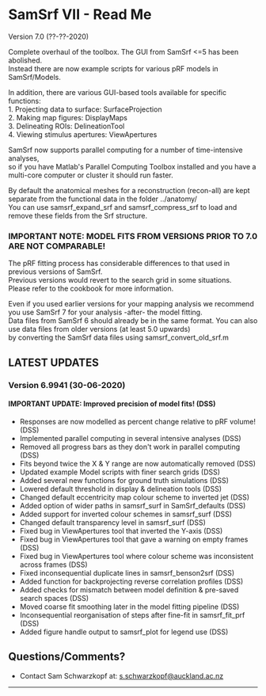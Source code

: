 # SamSrf VII - Read Me
Version 7.0 (??-??-2020)

Complete overhaul of the toolbox. The GUI from SamSrf <=5 has been abolished.  
Instead there are now example scripts for various pRF models in SamSrf/Models.  

In addition, there are various GUI-based tools available for specific functions:  
    1. Projecting data to surface:  SurfaceProjection  
    2. Making map figures:          DisplayMaps  
    3. Delineating ROIs:            DelineationTool  
    4. Viewing stimulus apertures:  ViewApertures

SamSrf now supports parallel computing for a number of time-intensive analyses,  
so if you have Matlab's Parallel Computing Toolbox installed and you have a  
multi-core computer or cluster it should run faster.   

By default the anatomical meshes for a reconstruction (recon-all) are kept separate from the functional data in the folder ../anatomy/  
You can use samsrf_expand_srf and samsrf_compress_srf to load and remove these fields from the Srf structure.  

### IMPORTANT NOTE: MODEL FITS FROM VERSIONS PRIOR TO 7.0 ARE NOT COMPARABLE!  
The pRF fitting process has considerable differences to that used in previous versions of SamSrf.  
Previous versions would revert to the search grid in some situations.  
Please refer to the cookbook for more information.  

Even if you used earlier versions for your mapping analysis we recommend you use SamSrf 7 for your analysis -after- the model fitting.  
Data files from SamSrf 6 should already be in the same format. You can also use data files from older versions (at least 5.0 upwards)  
by converting the SamSrf data files using samsrf_convert_old_srf.m  

## LATEST UPDATES 

### Version 6.9941 (30-06-2020)  
#### IMPORTANT UPDATE: Improved precision of model fits! (DSS)  
- Responses are now modelled as percent change relative to pRF volume! (DSS)  
- Implemented parallel computing in several intensive analyses (DSS)  
- Removed all progress bars as they don't work in parallel computing (DSS)  
- Fits beyond twice the X & Y range are now automatically removed (DSS)  
- Updated example Model scripts with finer search grids (DSS)  
- Added several new functions for ground truth simulations (DSS)  
- Lowered default threshold in display & delineation tools (DSS)  
- Changed default eccentricity map colour scheme to inverted jet (DSS)  
- Added option of wider paths in samsrf_surf in SamSrf_defaults (DSS)  
- Added support for inverted colour schemes in samsrf_surf (DSS)  
- Changed default transparency level in samsrf_surf (DSS)  
- Fixed bug in ViewApertures tool that inverted the Y-axis (DSS)  
- Fixed bug in ViewApertures tool that gave a warning on empty frames (DSS)  
- Fixed bug in ViewApertures tool where colour scheme was inconsistent across frames (DSS)  
- Fixed inconsequential duplicate lines in samsrf_benson2srf (DSS)  
- Added function for backprojecting reverse correlation profiles (DSS)  
- Added checks for mismatch between model definition & pre-saved search spaces (DSS)  
- Moved coarse fit smoothing later in the model fitting pipeline (DSS)  
- Inconsequential reorganisation of steps after fine-fit in samsrf_fit_prf (DSS)  
- Added figure handle output to samsrf_plot for legend use (DSS)   

## Questions/Comments?
* Contact Sam Schwarzkopf at: s.schwarzkopf@auckland.ac.nz

------
